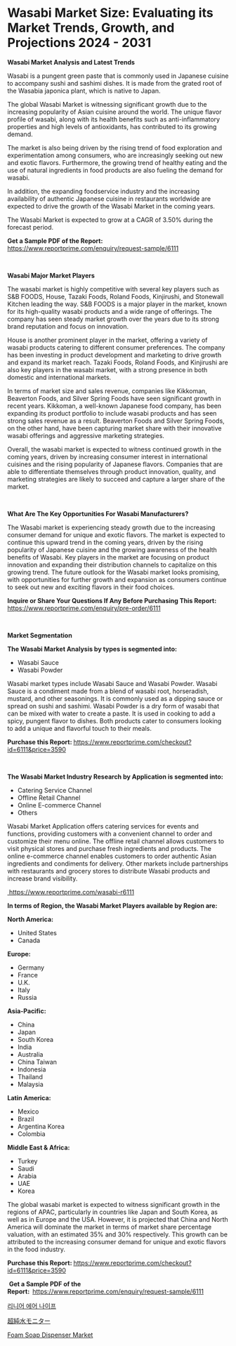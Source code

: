 <p><h1>Wasabi Market Size: Evaluating its Market Trends, Growth, and Projections 2024 - 2031</h1></p><p><strong>Wasabi Market Analysis and Latest Trends</strong></p>
<p><p>Wasabi is a pungent green paste that is commonly used in Japanese cuisine to accompany sushi and sashimi dishes. It is made from the grated root of the Wasabia japonica plant, which is native to Japan.</p><p>The global Wasabi Market is witnessing significant growth due to the increasing popularity of Asian cuisine around the world. The unique flavor profile of wasabi, along with its health benefits such as anti-inflammatory properties and high levels of antioxidants, has contributed to its growing demand.</p><p>The market is also being driven by the rising trend of food exploration and experimentation among consumers, who are increasingly seeking out new and exotic flavors. Furthermore, the growing trend of healthy eating and the use of natural ingredients in food products are also fueling the demand for wasabi.</p><p>In addition, the expanding foodservice industry and the increasing availability of authentic Japanese cuisine in restaurants worldwide are expected to drive the growth of the Wasabi Market in the coming years.</p><p>The Wasabi Market is expected to grow at a CAGR of 3.50% during the forecast period.</p></p>
<p><strong>Get a Sample PDF of the Report:&nbsp;</strong> <a href="https://www.reportprime.com/enquiry/request-sample/6111">https://www.reportprime.com/enquiry/request-sample/6111</a></p>
<p>&nbsp;</p>
<p><strong>Wasabi Major Market Players</strong></p>
<p><p>The wasabi market is highly competitive with several key players such as S&B FOODS, House, Tazaki Foods, Roland Foods, Kinjirushi, and Stonewall Kitchen leading the way. S&B FOODS is a major player in the market, known for its high-quality wasabi products and a wide range of offerings. The company has seen steady market growth over the years due to its strong brand reputation and focus on innovation.</p><p>House is another prominent player in the market, offering a variety of wasabi products catering to different consumer preferences. The company has been investing in product development and marketing to drive growth and expand its market reach. Tazaki Foods, Roland Foods, and Kinjirushi are also key players in the wasabi market, with a strong presence in both domestic and international markets.</p><p>In terms of market size and sales revenue, companies like Kikkoman, Beaverton Foods, and Silver Spring Foods have seen significant growth in recent years. Kikkoman, a well-known Japanese food company, has been expanding its product portfolio to include wasabi products and has seen strong sales revenue as a result. Beaverton Foods and Silver Spring Foods, on the other hand, have been capturing market share with their innovative wasabi offerings and aggressive marketing strategies.</p><p>Overall, the wasabi market is expected to witness continued growth in the coming years, driven by increasing consumer interest in international cuisines and the rising popularity of Japanese flavors. Companies that are able to differentiate themselves through product innovation, quality, and marketing strategies are likely to succeed and capture a larger share of the market.</p></p>
<p>&nbsp;</p>
<p><strong>What Are The Key Opportunities For Wasabi Manufacturers?</strong></p>
<p><p>The Wasabi market is experiencing steady growth due to the increasing consumer demand for unique and exotic flavors. The market is expected to continue this upward trend in the coming years, driven by the rising popularity of Japanese cuisine and the growing awareness of the health benefits of Wasabi. Key players in the market are focusing on product innovation and expanding their distribution channels to capitalize on this growing trend. The future outlook for the Wasabi market looks promising, with opportunities for further growth and expansion as consumers continue to seek out new and exciting flavors in their food choices.</p></p>
<p><strong>Inquire or Share Your Questions If Any Before Purchasing This Report:</strong> <a href="https://www.reportprime.com/enquiry/pre-order/6111">https://www.reportprime.com/enquiry/pre-order/6111</a></p>
<p>&nbsp;</p>
<p><strong>Market Segmentation</strong></p>
<p><strong>The Wasabi Market Analysis by types is segmented into:</strong></p>
<p><ul><li>Wasabi Sauce</li><li>Wasabi Powder</li></ul></p>
<p><p>Wasabi market types include Wasabi Sauce and Wasabi Powder. Wasabi Sauce is a condiment made from a blend of wasabi root, horseradish, mustard, and other seasonings. It is commonly used as a dipping sauce or spread on sushi and sashimi. Wasabi Powder is a dry form of wasabi that can be mixed with water to create a paste. It is used in cooking to add a spicy, pungent flavor to dishes. Both products cater to consumers looking to add a unique and flavorful touch to their meals.</p></p>
<p><strong>Purchase this Report:&nbsp;</strong><a href="https://www.reportprime.com/checkout?id=6111&price=3590">https://www.reportprime.com/checkout?id=6111&price=3590</a></p>
<p>&nbsp;</p>
<p><strong>The Wasabi Market Industry Research by Application is segmented into:</strong></p>
<p><ul><li>Catering Service Channel</li><li>Offline Retail Channel</li><li>Online E-commerce Channel</li><li>Others</li></ul></p>
<p><p>Wasabi Market Application offers catering services for events and functions, providing customers with a convenient channel to order and customize their menu online. The offline retail channel allows customers to visit physical stores and purchase fresh ingredients and products. The online e-commerce channel enables customers to order authentic Asian ingredients and condiments for delivery. Other markets include partnerships with restaurants and grocery stores to distribute Wasabi products and increase brand visibility.</p></p>
<p><a href="https://www.reportprime.com/wasabi-r6111">&nbsp;https://www.reportprime.com/wasabi-r6111</a></p>
<p><strong>In terms of Region, the Wasabi Market Players available by Region are:</strong></p>
<p>
    <p> <strong> North America: </strong>
        <ul>
            <li>United States</li>
            <li>Canada</li>
        </ul>
        </p> 
    <p> <strong> Europe: </strong>
        <ul>
            <li>Germany</li>
            <li>France</li>
            <li>U.K.</li>
            <li>Italy</li>
            <li>Russia</li>
        </ul>
        </p> 
    <p> <strong> Asia-Pacific: </strong>
        <ul>
            <li>China</li>
            <li>Japan</li>
            <li>South Korea</li>
            <li>India</li>
            <li>Australia</li>
            <li>China Taiwan</li>
            <li>Indonesia</li>
            <li>Thailand</li>
            <li>Malaysia</li>
        </ul>
        </p> 
    <p> <strong> Latin America: </strong>
        <ul>
            <li>Mexico</li>
            <li>Brazil</li>
            <li>Argentina Korea</li>
            <li>Colombia</li>
        </ul>
        </p> 
    <p> <strong> Middle East & Africa: </strong>
        <ul>
            <li>Turkey</li>
            <li>Saudi</li>
            <li>Arabia</li>
            <li>UAE</li>
            <li>Korea</li>
        </ul>
    </p>
    </p>
<p><p>The global wasabi market is expected to witness significant growth in the regions of APAC, particularly in countries like Japan and South Korea, as well as in Europe and the USA. However, it is projected that China and North America will dominate the market in terms of market share percentage valuation, with an estimated 35% and 30% respectively. This growth can be attributed to the increasing consumer demand for unique and exotic flavors in the food industry.</p></p>
<p><strong>Purchase this Report: </strong><a href="https://www.reportprime.com/checkout?id=6111&price=3590">https://www.reportprime.com/checkout?id=6111&price=3590</a></p>
<p>&nbsp;<strong>Get a Sample PDF of the Report:&nbsp;&nbsp;</strong><a href="https://www.reportprime.com/enquiry/request-sample/6111">https://www.reportprime.com/enquiry/request-sample/6111</a></p>
<p><strong></strong></p>
<p><p><a href="https://github.com/laholand/Market-Research-Report-List-6/blob/main/4657402104798.md">리니어 에어 나이프</a></p><p><a href="https://github.com/mohamedbakry57/Market-Research-Report-List-5/blob/main/667593284554.md">超純水モニター</a></p><p><a href="https://www.linkedin.com/pulse/global-foam-soap-dispenser-market-size-expected-reach-cagr-nj7ke?trackingId=8ZGhkmS1TGmEqpbJ6aRe9g%3D%3D">Foam Soap Dispenser Market</a></p></p>